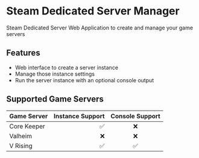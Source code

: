 # Steam Dedicated Server Manager
Steam Dedicated Server Web Application to create and manage your game servers

## Features
  - Web interface to create a server instance
  - Manage those instance settings
  - Run the server instance with an optional console output
  
 ## Supported Game Servers
 Game Server | Instance Support | Console Support
| :--- | ---: | :---:
Core Keeper  | ✅ | ❌
Valheim  | ❌ | ❌
V Rising  | ✅ | ✅
